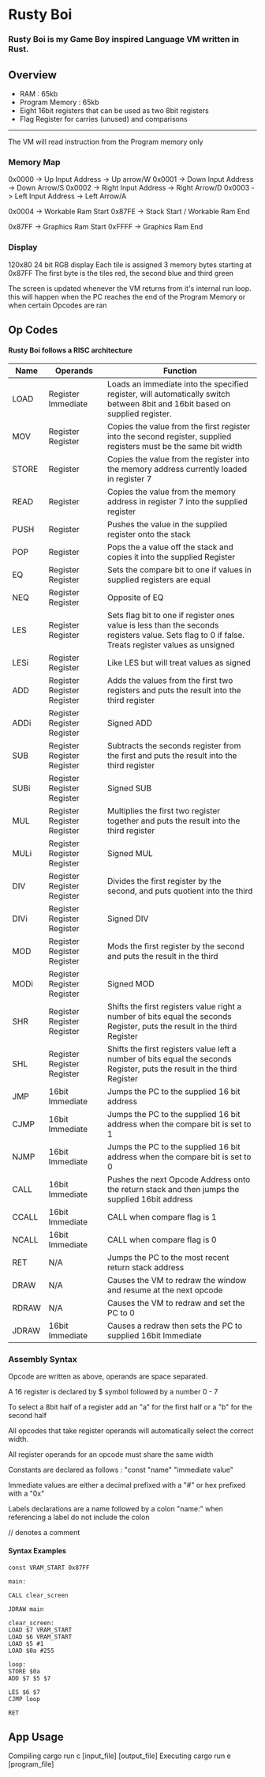 # Rusty Boi
### Rusty Boi is my Game Boy inspired Language VM written in Rust. 


## Overview

- RAM : 65kb 
- Program Memory : 65kb
- Eight 16bit registers that can be used as two 8bit registers
- Flag Register for carries (unused) and comparisons

---

The VM will read instruction from the Program memory only

### Memory Map
0x0000 -> Up Input Address -> Up arrow/W
0x0001 -> Down Input Address -> Down Arrow/S
0x0002 -> Right Input Address -> Right Arrow/D
0x0003 -> Left Input Address -> Left Arrow/A

0x0004 -> Workable Ram Start
0x87FE -> Stack Start / Workable Ram End

0x87FF -> Graphics Ram Start
0xFFFF -> Graphics Ram End

### Display
120x80 24 bit RGB display
Each tile is assigned 3 memory bytes starting at 0x87FF
The first byte is the tiles red, the second blue and third green

The screen is updated whenever the VM returns from it's internal run loop. this will happen when the PC reaches the end of the Program Memory or when certain Opcodes are ran


## Op Codes

#### Rusty Boi follows a RISC architecture

| Name |  Operands | Function |
|--|--| --|
| LOAD | Register Immediate | Loads an immediate into the specified register, will automatically switch between 8bit and 16bit based on supplied register.
|MOV|Register Register | Copies the value from the first register into the second register, supplied registers must be the same bit width
|STORE|Register|Copies the value from the register into the memory address currently loaded in register 7
|READ|Register|Copies the value from the memory address in register 7 into the supplied register
|PUSH|Register|Pushes the value in the supplied register onto the stack
|POP|Register|Pops the a value off the stack and copies it into the supplied Register
|EQ| Register Register| Sets the compare bit to one if values in supplied registers are equal
|NEQ|Register Register| Opposite of EQ|
|LES| Register Register | Sets flag bit to one if register ones value is less than the seconds registers value. Sets flag to 0 if false. Treats register values as unsigned
|LESi|Register Register | Like LES but will treat values as signed|
|ADD|Register Register Register | Adds the values from the first two registers and puts the result into the third register|
|ADDi| Register Register Register| Signed ADD
|SUB| Register Register Register| Subtracts the seconds register from the first and puts the result into the third register|
|SUBi|Register Register Register|Signed SUB|
|MUL| Register Register Register | Multiplies the first two register together and puts the result into the third register|
|MULi| Register Register Register|Signed MUL|
|DIV| Register Register Register |Divides the first register by the second, and puts quotient into the third|
|DIVi| Register Register Register | Signed DIV|
|MOD| Register Register Register | Mods the first register by the second and puts the result in the third|
|MODi| Register Register Register | Signed MOD|
|SHR| Register Register Register | Shifts the first registers value right a number of bits equal the seconds Register, puts the result in the third Register
 |SHL| Register Register Register | Shifts the first registers value left a number of bits equal the seconds Register, puts the result in the third Register
 |JMP| 16bit Immediate | Jumps the PC to the supplied 16 bit address|
 |CJMP| 16bit Immediate|Jumps the PC to the supplied 16 bit address when the compare bit is set to 1|
 |NJMP| 16bit Immediate | Jumps the PC to the supplied 16 bit address when the compare bit is set to 0
 |CALL| 16bit Immediate | Pushes the next Opcode Address onto the return stack and then jumps the supplied 16bit address
 |CCALL| 16bit Immediate| CALL when compare flag is 1|
  |NCALL| 16bit Immediate| CALL when compare flag is 0|
  |RET| N/A | Jumps the PC to the most recent return stack address|
  |DRAW|N/A| Causes the VM to redraw the window and resume at the next opcode|
  |RDRAW|N/A|Causes the VM to redraw and set the PC to 0
  |JDRAW|16bit Immediate|Causes a redraw then sets the PC to supplied 16bit Immediate|
  
### Assembly Syntax

Opcode are written as above, operands are space separated.

A 16 register is declared by $ symbol followed by a number 0 - 7

To select a 8bit half of a register add an "a" for the first half or a "b" for the second half

All opcodes that take register operands will automatically select the correct width.

All register operands for an opcode must share the same width

Constants are declared as follows : "const "name" "immediate value"

Immediate values are either a decimal prefixed with a "#" or hex prefixed with a "0x"

Labels declarations are a name followed by a colon "name:" when referencing a label do not include the colon

// denotes a comment

#### Syntax Examples 
```
const VRAM_START 0x87FF

main:

CALL clear_screen

JDRAW main

clear_screen:
LOAD $7 VRAM_START
LOAD $6 VRAM_START
LOAD $5 #1
LOAD $0a #255

loop:
STORE $0a
ADD $7 $5 $7

LES $6 $7
CJMP loop

RET
```

## App Usage

Compiling
cargo run c [input_file] [output_file]
Executing
cargo run e [program_file] 

